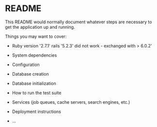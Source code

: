# README

This README would normally document whatever steps are necessary to get the
application up and running.

Things you may want to cover:

* Ruby version '2.7.1' rails '5.2.3' did not work - exchanged with > 6.0.2'

* System dependencies

* Configuration

* Database creation

* Database initialization

* How to run the test suite

* Services (job queues, cache servers, search engines, etc.)

* Deployment instructions

* ...
